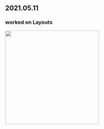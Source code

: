 ## 2021.05.11   
### worked on Layouts
<img src="https://user-images.githubusercontent.com/62753490/117768708-b606a400-b26d-11eb-8481-18fc3217a109.png" width="300">
